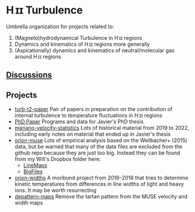 # H ɪɪ Turbulence

Umbrella organization for projects related to:

1. (Magneto)hydrodynamical Turbulence in H ɪɪ regions
2. Dynamics and kinematics of H ɪɪ regions more generally
3. (Aspirationally) dynamics and kinematics of neutral/molecular gas around H ɪɪ regions

## [Discussions](https://github.com/orgs/hii-turbulence/discussions)

## Projects

- [turb-t2-paper](https://github.com/will-henney/turb-t2-paper) Pair of papers in preparation on the contribution of internal turbulence to temperature fluctuations in H ɪɪ regions
- [PhD.Paper](https://github.com/JavGVastro/PhD.Paper) Programs and data for Javier's PhD thesis
- [mariano-velocity-statistics](https://github.com/will-henney/mariano-velocity-statistics) Lots of historical material from 2019 to 2022, including early notes on material that ended up in Javier's thesis
- [orion-muse](https://github.com/will-henney/orion-muse) Lots of empirical analysis based on the Weilbacher+ (2015) data, but be warned that many of the data files are excluded from the github repo because they are just too big. Instead they can be found from my Will's Dropbox folder here:
    - [LineMaps](https://www.dropbox.com/scl/fo/0mtt55yg4v7l2e3d5yyor/AKMpAM-51FO-DrXZHr2P0sw?rlkey=dcugf6pynof8vn0fdnbemagni&dl=0)
	- [BigFiles](https://www.dropbox.com/scl/fo/hliiglgt8j0gsxny8kb02/AEEM0nUsVLn5LPYxDpwcEKg?rlkey=2u4s1oh9hpbdse2woo5gcecw6&dl=0)
- [orion-widths](https://github.com/will-henney/orion-widths) A moribund project from 2016–2018 that tries to determine kinetic temperatures from differences in line widths of light and heavy ions. It may be worth resurrecting 
- [depattern-maps](https://github.com/will-henney/depattern-maps) Remove the tartan pattern from the MUSE velocity and width maps
